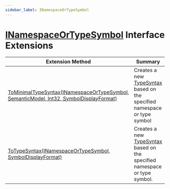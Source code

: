 ```yaml
---
sidebar_label: INamespaceOrTypeSymbol
---
```


# [INamespaceOrTypeSymbol](https://docs.microsoft.com/en-us/dotnet/api/microsoft.codeanalysis.inamespaceortypesymbol) Interface Extensions

| Extension Method | Summary |
| ---------------- | ------- |
| [ToMinimalTypeSyntax(INamespaceOrTypeSymbol, SemanticModel, Int32, SymbolDisplayFormat)](../../Roslynator/CSharp/SymbolExtensions/ToMinimalTypeSyntax/index.md#Roslynator_CSharp_SymbolExtensions_ToMinimalTypeSyntax_Microsoft_CodeAnalysis_INamespaceOrTypeSymbol_Microsoft_CodeAnalysis_SemanticModel_System_Int32_Microsoft_CodeAnalysis_SymbolDisplayFormat_) | Creates a new [TypeSyntax](https://docs.microsoft.com/en-us/dotnet/api/microsoft.codeanalysis.csharp.syntax.typesyntax) based on the specified namespace or type symbol |
| [ToTypeSyntax(INamespaceOrTypeSymbol, SymbolDisplayFormat)](../../Roslynator/CSharp/SymbolExtensions/ToTypeSyntax/index.md#Roslynator_CSharp_SymbolExtensions_ToTypeSyntax_Microsoft_CodeAnalysis_INamespaceOrTypeSymbol_Microsoft_CodeAnalysis_SymbolDisplayFormat_) | Creates a new [TypeSyntax](https://docs.microsoft.com/en-us/dotnet/api/microsoft.codeanalysis.csharp.syntax.typesyntax) based on the specified namespace or type symbol\. |

